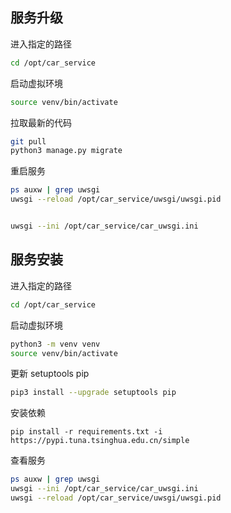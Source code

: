 ## 服务升级
进入指定的路径

```sh
cd /opt/car_service
```

启动虚拟环境
```sh
source venv/bin/activate
```

拉取最新的代码
```sh
git pull
python3 manage.py migrate
```

重启服务

```sh
ps auxw | grep uwsgi
uwsgi --reload /opt/car_service/uwsgi/uwsgi.pid


uwsgi --ini /opt/car_service/car_uwsgi.ini
```


## 服务安装
进入指定的路径

```sh
cd /opt/car_service
```

启动虚拟环境
```sh
python3 -m venv venv
source venv/bin/activate
```

更新 setuptools pip

```sh
pip3 install --upgrade setuptools pip
```

安装依赖

```
pip install -r requirements.txt -i https://pypi.tuna.tsinghua.edu.cn/simple
```

查看服务

```sh
ps auxw | grep uwsgi
uwsgi --ini /opt/car_service/car_uwsgi.ini
uwsgi --reload /opt/car_service/uwsgi/uwsgi.pid
```
